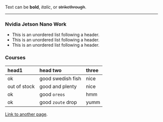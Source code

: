 Text can be **bold**, _italic_, or ~~strikethrough~~.
* * *

### Nvidia Jetson Nano Work

*   This is an unordered list following a header.
*   This is an unordered list following a header.
*   This is an unordered list following a header.

### Courses
| head1        | head two          | three |
|:-------------|:------------------|:------|
| ok           | good swedish fish | nice  |
| out of stock | good and plenty   | nice  |
| ok           | good `oreos`      | hmm   |
| ok           | good `zoute` drop | yumm  |

[Link to another page](./another-page.html).
